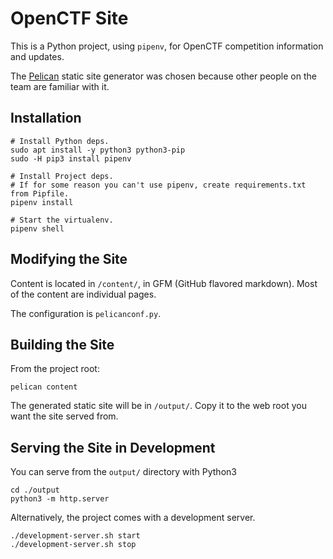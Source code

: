 # OpenCTF Site

This is a Python project, using `pipenv`, for OpenCTF competition information and updates.

The [Pelican](https://blog.getpelican.com/) static site generator was chosen because other people on the team are familiar with it.

## Installation

```
# Install Python deps.
sudo apt install -y python3 python3-pip
sudo -H pip3 install pipenv

# Install Project deps.
# If for some reason you can't use pipenv, create requirements.txt from Pipfile.
pipenv install

# Start the virtualenv.
pipenv shell
```

## Modifying the Site

Content is located in `/content/`, in GFM (GitHub flavored markdown).
Most of the content are individual pages.

The configuration is `pelicanconf.py`.

## Building the Site

From the project root:

```
pelican content
```

The generated static site will be in `/output/`.
Copy it to the web root you want the site served from.

## Serving the Site in Development

You can serve from the `output/` directory with Python3

```
cd ./output
python3 -m http.server
```

Alternatively, the project comes with a development server.

```
./development-server.sh start
./development-server.sh stop
```

